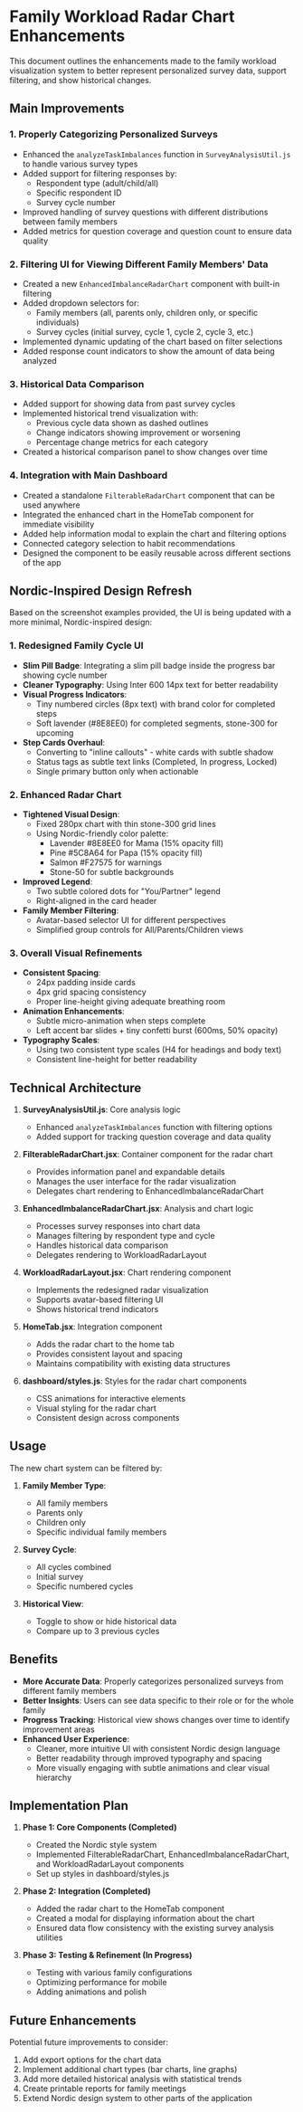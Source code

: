 # Family Workload Radar Chart Enhancements

This document outlines the enhancements made to the family workload visualization system to better represent personalized survey data, support filtering, and show historical changes.

## Main Improvements

### 1. Properly Categorizing Personalized Surveys

- Enhanced the `analyzeTaskImbalances` function in `SurveyAnalysisUtil.js` to handle various survey types
- Added support for filtering responses by:
  - Respondent type (adult/child/all)
  - Specific respondent ID
  - Survey cycle number
- Improved handling of survey questions with different distributions between family members
- Added metrics for question coverage and question count to ensure data quality

### 2. Filtering UI for Viewing Different Family Members' Data

- Created a new `EnhancedImbalanceRadarChart` component with built-in filtering
- Added dropdown selectors for:
  - Family members (all, parents only, children only, or specific individuals)
  - Survey cycles (initial survey, cycle 1, cycle 2, cycle 3, etc.)
- Implemented dynamic updating of the chart based on filter selections
- Added response count indicators to show the amount of data being analyzed

### 3. Historical Data Comparison

- Added support for showing data from past survey cycles
- Implemented historical trend visualization with:
  - Previous cycle data shown as dashed outlines
  - Change indicators showing improvement or worsening
  - Percentage change metrics for each category
- Created a historical comparison panel to show changes over time

### 4. Integration with Main Dashboard

- Created a standalone `FilterableRadarChart` component that can be used anywhere
- Integrated the enhanced chart in the HomeTab component for immediate visibility
- Added help information modal to explain the chart and filtering options
- Connected category selection to habit recommendations
- Designed the component to be easily reusable across different sections of the app

## Nordic-Inspired Design Refresh

Based on the screenshot examples provided, the UI is being updated with a more minimal, Nordic-inspired design:

### 1. Redesigned Family Cycle UI

- **Slim Pill Badge**: Integrating a slim pill badge inside the progress bar showing cycle number
- **Cleaner Typography**: Using Inter 600 14px text for better readability
- **Visual Progress Indicators**: 
  - Tiny numbered circles (8px text) with brand color for completed steps
  - Soft lavender (#8E8EE0) for completed segments, stone-300 for upcoming
- **Step Cards Overhaul**:
  - Converting to "inline callouts" - white cards with subtle shadow 
  - Status tags as subtle text links (Completed, In progress, Locked)
  - Single primary button only when actionable

### 2. Enhanced Radar Chart

- **Tightened Visual Design**:
  - Fixed 280px chart with thin stone-300 grid lines
  - Using Nordic-friendly color palette:
    - Lavender #8E8EE0 for Mama (15% opacity fill)
    - Pine #5C8A64 for Papa (15% opacity fill)
    - Salmon #F27575 for warnings
    - Stone-50 for subtle backgrounds
- **Improved Legend**:
  - Two subtle colored dots for "You/Partner" legend
  - Right-aligned in the card header
- **Family Member Filtering**:
  - Avatar-based selector UI for different perspectives
  - Simplified group controls for All/Parents/Children views

### 3. Overall Visual Refinements

- **Consistent Spacing**:
  - 24px padding inside cards
  - 4px grid spacing consistency
  - Proper line-height giving adequate breathing room
- **Animation Enhancements**:
  - Subtle micro-animation when steps complete
  - Left accent bar slides + tiny confetti burst (600ms, 50% opacity)
- **Typography Scales**:
  - Using two consistent type scales (H4 for headings and body text)
  - Consistent line-height for better readability

## Technical Architecture

1. **SurveyAnalysisUtil.js**: Core analysis logic
   - Enhanced `analyzeTaskImbalances` function with filtering options
   - Added support for tracking question coverage and data quality

2. **FilterableRadarChart.jsx**: Container component for the radar chart
   - Provides information panel and expandable details
   - Manages the user interface for the radar visualization
   - Delegates chart rendering to EnhancedImbalanceRadarChart

3. **EnhancedImbalanceRadarChart.jsx**: Analysis and chart logic
   - Processes survey responses into chart data
   - Manages filtering by respondent type and cycle
   - Handles historical data comparison
   - Delegates rendering to WorkloadRadarLayout

4. **WorkloadRadarLayout.jsx**: Chart rendering component
   - Implements the redesigned radar visualization
   - Supports avatar-based filtering UI
   - Shows historical trend indicators

5. **HomeTab.jsx**: Integration component
   - Adds the radar chart to the home tab
   - Provides consistent layout and spacing
   - Maintains compatibility with existing data structures

6. **dashboard/styles.js**: Styles for the radar chart components
   - CSS animations for interactive elements
   - Visual styling for the radar chart
   - Consistent design across components

## Usage

The new chart system can be filtered by:

1. **Family Member Type**:
   - All family members
   - Parents only
   - Children only
   - Specific individual family members

2. **Survey Cycle**:
   - All cycles combined
   - Initial survey
   - Specific numbered cycles

3. **Historical View**:
   - Toggle to show or hide historical data
   - Compare up to 3 previous cycles

## Benefits

- **More Accurate Data**: Properly categorizes personalized surveys from different family members
- **Better Insights**: Users can see data specific to their role or for the whole family
- **Progress Tracking**: Historical view shows changes over time to identify improvement areas
- **Enhanced User Experience**: 
  - Cleaner, more intuitive UI with consistent Nordic design language
  - Better readability through improved typography and spacing
  - More visually engaging with subtle animations and clear visual hierarchy

## Implementation Plan

1. **Phase 1: Core Components (Completed)**
   - Created the Nordic style system
   - Implemented FilterableRadarChart, EnhancedImbalanceRadarChart, and WorkloadRadarLayout components
   - Set up styles in dashboard/styles.js

2. **Phase 2: Integration (Completed)**
   - Added the radar chart to the HomeTab component
   - Created a modal for displaying information about the chart
   - Ensured data flow consistency with the existing survey analysis utilities

3. **Phase 3: Testing & Refinement (In Progress)**
   - Testing with various family configurations
   - Optimizing performance for mobile
   - Adding animations and polish

## Future Enhancements

Potential future improvements to consider:

1. Add export options for the chart data
2. Implement additional chart types (bar charts, line graphs)
3. Add more detailed historical analysis with statistical trends
4. Create printable reports for family meetings
5. Extend Nordic design system to other parts of the application